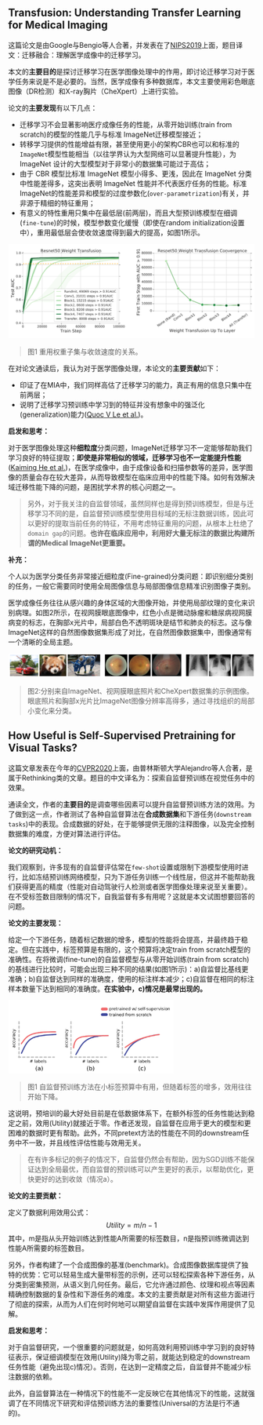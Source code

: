## Transfusion: Understanding Transfer Learning for Medical Imaging

这篇论文是由Google与Bengio等人合著，并发表在了[NIPS2019](https://arxiv.org/pdf/1902.07208.pdf)上面，题目译文：迁移融合：理解医学成像中的迁移学习。

本文的**主要目的**是探讨迁移学习在医学图像处理中的作用，即讨论迁移学习对于医学任务来说是不是必要的。当然，医学成像有多种数据库，本文主要使用彩色眼底图像（DR检测）和X-ray胸片（CheXpert）上进行实验。

论文的**主要发现**有以下几点：

- 迁移学习不会显著影响医疗成像任务的性能，从零开始训练(train from scratch)的模型的性能几乎与标准 ImageNet迁移模型接近；
- 转移学习提供的性能增益有限，甚至使用更小的架构CBR也可以和标准的`ImageNet`模型性能相当（以往学界认为大型网络可以显著提升性能），为 ImageNet 设计的大型模型对于非常小的数据集可能过于高估；
- 由于 CBR 模型比标准 ImageNet 模型小得多、更浅，因此在 ImageNet 分类中性能差得多，这突出表明 ImageNet 性能并不代表医疗任务的性能。标准ImageNet的性能差异和模型的过度参数化(`over-parametrization`)有关，并非源于精细的特征重用；
- 有意义的特性重用只集中在最低层(前两层)，而且大型预训练模型在细调(`fine-tune`)的时候，模型参数变化缓慢（即使在random initialization设置中），重用最低层会使收敛速度得到最大的提高，如图1所示。

<img src="https://raw.githubusercontent.com/fdujay/online_img/master/img/image-20200702233153916.png" alt="image-20200702233153916" style="zoom: 50%;" />

> 图1 重用权重子集与收敛速度的关系。

在对论文通读后，我认为对于医学图像处理，本论文的**主要贡献**如下：

- 印证了在MIA中，我们同样高估了迁移学习的能力，真正有用的信息只集中在前两层；
- 说明了迁移学习预训练中学习到的特征并没有想象中的强泛化(generalization)能力([Quoc V Le et al.](https://arxiv.org/abs/1805.08974v2))。

**启发和思考：**

对于医学图像处理这种**细粒度**分类问题，ImageNet迁移学习不一定能够帮助我们学习良好的特征提取；**即使是非常相似的领域，迁移学习也不一定能提升性能**([Kaiming He et al.](https://arxiv.org/abs/1811.08883))，在医学成像中，由于成像设备和扫描参数等的差异，医学图像的质量会存在较大差异，从而导致模型在临床应用中的性能下降。如何有效解决域迁移性能下降的问题，是困扰学术界的核心问题之一。

> 另外，对于我关注的自监督领域，虽然同样也是得到预训练模型，但是与迁移学习不同的是，自监督预训练模型使用目标域的无标注数据训练，因此可以更好的提取当前任务的特征，不用考虑特征重用的问题，从根本上杜绝了`domain gap`的问题。**也许在临床应用中，利用好大量无标注的数据比构建所谓的Medical ImageNet更重要。**

**补充：**

个人以为医学分类任务非常接近细粒度(Fine-grained)分类问题：即识别细分类别的任务，一般它需要同时使用全局图像信息与局部图像信息精准识别图像子类别。

医学成像任务往往从感兴趣的身体区域的大图像开始，并使用局部纹理的变化来识别病理。如图2所示，在视网膜眼底图像中，红色小点是微动脉瘤和糖尿病视网膜病变的标志，在胸部x光片中，局部白色不透明斑块是结节和肺炎的标志。这与像ImageNet这样的自然图像数据集形成了对比，在自然图像数据集中，图像通常有一个清晰的全局主题。

![image-20200701180647762](https://raw.githubusercontent.com/fdujay/online_img/master/img/image-20200701180647762.png)

> 图2:分别来自ImageNet、视网膜眼底照片和CheXpert数据集的示例图像。眼底照片和胸部x光片比ImageNet图像分辨率高得多，通过寻找组织的局部小变化来分类。

## How Useful is Self-Supervised Pretraining for Visual Tasks?

这篇文章发表在今年的[CVPR2020](https://arxiv.org/pdf/2003.14323.pdf)上面，由普林斯顿大学Alejandro等人合著，是属于Rethinking类的文章。题目的中文译名为：探索自监督预训练在视觉任务中的效果。

通读全文，作者的**主要目的**是调查哪些因素可以提升自监督预训练方法的效用。为了做到这一点，作者测试了各种自监督算法在**合成数据集**和下游任务(`downstream tasks`)中的表现。合成数据的好处，在于能够提供无限的注释图像，以及完全控制数据集的难度，方便对算法进行评估。

**论文的研究动机：**

我们观察到，许多现有的自监督评估常在`few-shot`设置或限制下游模型使用时进行，比如冻结预训练网络模型，只为下游任务训练一个线性层，但这并不能帮助我们获得更高的精度（性能对自动驾驶行人检测或者医学图像处理来说至关重要）。在不受标签数目限制的情况下，自我监督有多有用呢？这就是本文试图想要回答的问题。

**论文的主要发现：**

给定一个下游任务，随着标记数据的增多，模型的性能将会提高，并最终趋于稳定。但在实践中，标签预算是有限的，这个预算将决定train from scratch模型的准确性。在将微调(fine-tune)的自监督模型与从零开始训练(train from scratch)的基线进行比较时，可能会出现三种不同的结果(如图1所示)：a)自监督比基线更准确；b)自监督达到同样的准确度，使用的标注样本减少；c)自监督在相同的标注样本数量下达到相同的准确度。**在实验中，c)情况是最常出现的。**

<img src="https://raw.githubusercontent.com/fdujay/online_img/master/img/image-20200702133034001.png" alt="image-20200702133034001" style="zoom: 33%;" />

> 图1 自监督预训练方法在小标签预算中有用，但随着标签的增多，效用往往开始下降。

这说明，预培训的最大好处目前是在低数据体系下，在额外标签的任务性能达到稳定之前，效用(Utility)就接近于零。作者还发现，自监督在应用于更大的模型和更困难的数据时更有帮助。此外，不同pretext方法的性能在不同的downstream任务中不一致，并且线性评估性能与效用无关。

> 在有许多标记的例子的情况下，自监督仍然会有帮助，因为SGD训练不能保证达到全局最优，而自监督的预训练可以产生更好的表示，以帮助优化，更快更好的达到收敛（情况a）。

**论文的主要贡献：**

定义了数据利用效用公式：
$$
Utility = m/n-1
$$
其中，m是指从头开始训练达到性能A所需要的标签数目，n是指预训练微调达到性能A所需要的标签数目。

另外，作者构建了一个合成图像的基准(benchmark)。合成图像数据库提供了独特的优势：它可以轻易生成大量带标签的示例，还可以轻松探索各种下游任务，从分类到密集预测，从语义到几何任务。最后，它允许通过颜色、纹理和视点等因素精确控制数据的复杂性和下游任务的难度。本文的主要贡献是对所有这些方面进行了彻底的探索，从而为人们在何时何地可以期望自监督在实践中发挥作用提供了见解。

**启发和思考：**

对于自监督研究，一个很重要的问题就是，如何高效利用预训练中学习到的良好特征表示，保证细调模型在效用(Utility)降为零之前，就能达到稳定的downstream任务性能（避免出现c)情况）。否则，在达到一定精度之后，自监督并不能减少标注数据的依赖。

此外，自监督算法在一种情况下的性能不一定反映它在其他情况下的性能，这就强调了在不同情况下研究和评估预训练方法的重要性(Universal的方法是行不通的)。